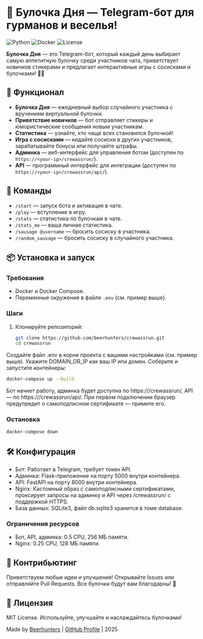 # 🥐 Булочка Дня — Telegram-бот для гурманов и веселья!

![Python](https://img.shields.io/badge/Python-3.11-blue)
![Docker](https://img.shields.io/badge/Docker-supported-green)
![License](https://img.shields.io/badge/License-MIT-yellow)

**Булочка Дня** — это Telegram-бот, который каждый день выбирает самую аппетитную булочку среди участников чата, приветствует новичков стикерами и предлагает интерактивные игры с сосисками и булочками! 🍩✨

## 🚀 Функционал

- **Булочка Дня** — ежедневный выбор случайного участника с вручением виртуальной булочки.
- **Приветствие новичков** — бот отправляет стикеры и юмористические сообщения новым участникам.
- **Статистика** — узнайте, кто чаще всех становился булочкой!
- **Игра с сосисками** — кидайте сосиски в других участников, зарабатывайте бонусы или получайте штрафы.
- **Админка** — веб-интерфейс для управления ботом (доступен по `https://<your-ip>/crewassrun/`).
- **API** — программный интерфейс для интеграции (доступен по `https://<your-ip>/crewassrun/api/`).

## 🔧 Команды

- `/start` — запуск бота и активация в чате.
- `/play` — вступление в игру.
- `/stats` — статистика по булочкам в чате.
- `/stats_me` — ваша личная статистика.
- `/sausage @username` — бросить сосиску в участника.
- `/random_sausage` — бросить сосиску в случайного участника.

## 📦 Установка и запуск

### Требования
- Docker и Docker Compose.
- Переменные окружения в файле `.env` (см. пример выше).

### Шаги
1. Клонируйте репозиторий:
   ```bash
   git clone https://github.com/beerhunters/crewassrun.git
   cd crewassrun
   ```
Создайте файл .env в корне проекта с вашими настройками (см. пример выше). Укажите DOMAIN_OR_IP как ваш IP или домен.
Соберите и запустите контейнеры:
   ```bash
   docker-compose up --build
   ```
Бот начнет работу, админка будет доступна по https://<your-ip>/crewassrun/, API — по https://<your-ip>/crewassrun/api/. При первом подключении браузер предупредит о самоподписном сертификате — примите его. 
### Остановка
   ```bash
   docker-compose down
   ```
## 🛠 Конфигурация
- Бот: Работает в Telegram, требует токен API.
- Админка: Flask-приложение на порту 5000 внутри контейнера.
- API: FastAPI на порту 8000 внутри контейнера.
- Nginx: Кастомный образ с самоподписными сертификатами, проксирует запросы на админку и API через /crewassrun/ с поддержкой HTTPS.
- База данных: SQLite3, файл db.sqlite3 хранится в томе database.
### Ограничения ресурсов
- Бот, API, админка: 0.5 CPU, 256 МБ памяти.
- Nginx: 0.25 CPU, 128 МБ памяти.
## 🤝 Контрибьютинг
Приветствуем любые идеи и улучшения! Открывайте Issues или отправляйте Pull Requests. Все булочки будут вам благодарны! 🥐

## 📜 Лицензия
MIT License. Используйте, улучшайте и наслаждайтесь булочками!

Made by [Beerhunters](https://t.me/beerhunters) | [GitHub Profile](https://github.com/beerhunters/) | 2025
